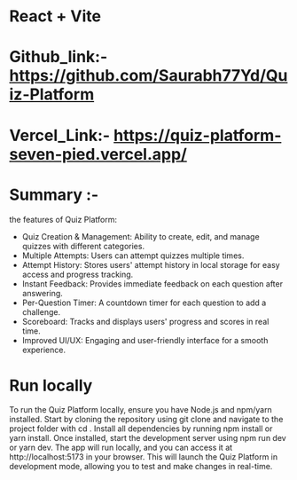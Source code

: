 # React + Vite

# Github_link:- https://github.com/Saurabh77Yd/Quiz-Platform  

# Vercel_Link:-  https://quiz-platform-seven-pied.vercel.app/  

# Summary :-  
  the features of Quiz Platform:  
* Quiz Creation & Management: Ability to create, edit, and manage quizzes with different categories.  
* Multiple Attempts: Users can attempt quizzes multiple times.  
* Attempt History: Stores users' attempt history in local storage for easy access and progress tracking.  
* Instant Feedback: Provides immediate feedback on each question after answering.  
* Per-Question Timer: A countdown timer for each question to add a challenge.  
* Scoreboard: Tracks and displays users' progress and scores in real time.  
* Improved UI/UX: Engaging and user-friendly interface for a smooth experience.  

# Run locally  
To run the Quiz Platform locally, ensure you have Node.js and npm/yarn installed. Start by cloning the repository using git clone <your-repo-url> and navigate to the project folder with cd <project-folder>. Install all dependencies by running npm install or yarn install. Once installed, start the development server using npm run dev or yarn dev. The app will run locally, and you can access it at http://localhost:5173 in your browser. This will launch the Quiz Platform in development mode, allowing you to test and make changes in real-time.
 
